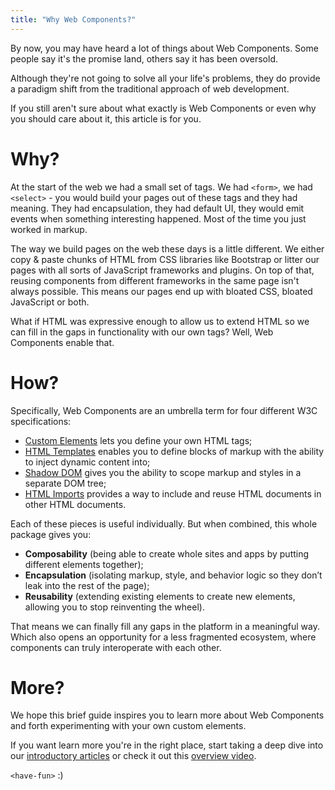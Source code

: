 ```yaml
---
title: "Why Web Components?"
---
```


By now, you may have heard a lot of things about Web Components. Some people say it's the promise land, others say it has been oversold.

Although they're not going to solve all your life's problems, they do provide a paradigm shift from the traditional approach of web development.

If you still aren't sure about what exactly is Web Components or even why you should care about it, this article is for you.

# Why?

At the start of the web we had a small set of tags. We had `<form>`, we had `<select>` - you would build your pages out of these tags and they had meaning. They had encapsulation, they had default UI, they would emit events when something interesting happened. Most of the time you just worked in markup.

The way we build pages on the web these days is a little different. We either copy & paste chunks of HTML from CSS libraries like Bootstrap or litter our pages with all sorts of JavaScript frameworks and plugins. On top of that, reusing components from different frameworks in the same page isn't always possible. This means our pages end up with bloated CSS, bloated JavaScript or both.

What if HTML was expressive enough to allow us to extend HTML so we can fill in the gaps in functionality with our own tags? Well, Web Components enable that.

# How?

Specifically, Web Components are an umbrella term for four different W3C specifications:

* [Custom Elements](http://webcomponents.org/articles/introduction-to-custom-elements/) lets you define your own HTML tags;
* [HTML Templates](http://webcomponents.org/articles/introduction-to-template-element/) enables you to define blocks of markup with the ability to inject dynamic content into;
* [Shadow DOM](http://webcomponents.org/articles/introduction-to-shadow-dom/) gives you the ability to scope markup and styles in a separate DOM tree;
* [HTML Imports](http://webcomponents.org/articles/introduction-to-html-imports/) provides a way to include and reuse HTML documents in other HTML documents.

Each of these pieces is useful individually. But when combined, this whole package gives you:

* **Composability** (being able to create whole sites and apps by putting different elements together);
* **Encapsulation** (isolating markup, style, and behavior logic so they don’t leak into the rest of the page);
* **Reusability** (extending existing elements to create new elements, allowing you to stop reinventing the wheel).

That means we can finally fill any gaps in the platform in a meaningful way. Which also opens an opportunity for a less fragmented ecosystem, where components can truly interoperate with each other.

# More?

We hope this brief guide inspires you to learn more about Web Components and forth experimenting with your own custom elements.

If you want learn more you're in the right place, start taking a deep dive into our [introductory articles](http://webcomponents.org/tags/introduction) or check it out this [overview video](https://www.youtube.com/watch?v=T5y_lmLngAk).

`<have-fun>` :)